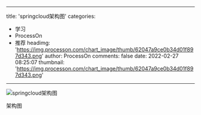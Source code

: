 
---
title: 'springcloud架构图'
categories: 
 - 学习
 - ProcessOn
 - 推荐
headimg: 'https://img.processon.com/chart_image/thumb/62047a9ce0b34d01f897d343.png'
author: ProcessOn
comments: false
date: 2022-02-27 08:25:07
thumbnail: 'https://img.processon.com/chart_image/thumb/62047a9ce0b34d01f897d343.png'
---

<div>   
<img class="thumb" alt="springcloud架构图" src="https://img.processon.com/chart_image/thumb/62047a9ce0b34d01f897d343.png" referrerpolicy="no-referrer">
<p>架构图</p>  
</div>
            